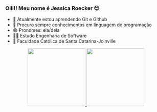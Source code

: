 ### Oiii!! Meu nome é Jessica Roecker 😊



- 🌱 Atualmente estou aprendendo Git e Github
- 🤔 Procuro sempre conhecimentos em linguagem de programação
- 😄 Pronomes: ela/dela
- 👩‍🎓 Estudo Engenharia de Software
- 🏫 Faculdade Católica de Santa Catarina-Joinville

<div align="center">
  <a href="https://github.com/JessicaRoecker">
  <img height="180em" src="https://github-readme-stats.vercel.app/api?username=JessicaRoecker&show_icons=true&theme=dracula&include_all_commits=true&count_private=true"/>
  <img height="180em" src="https://github-readme-stats.vercel.app/api/top-langs/?username=JessicaRoecker&layout=compact&langs_count=7&theme=dracula"/>
</div>

  
  
 



